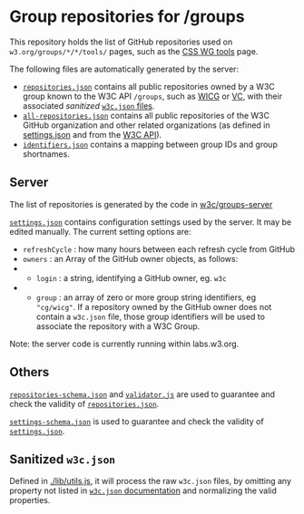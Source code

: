 # Group repositories for /groups

This repository holds the list of GitHub repositories used on `w3.org/groups/*/*/tools/` pages, such as the [CSS WG tools](https://www.w3.org/groups/wg/css/tools/) page.

The following files are automatically generated by the server:

* [`repositories.json`](https://w3c.github.io/groups/repositories.json) contains all public repositories owned by a W3C group known to the W3C API `/groups`, such as [WICG](https://www.w3.org/groups/cg/wicg/tools/) or
    [VC](https://www.w3.org/groups/wg/vc/tools/), with their associated *sanitized* [`w3c.json` files](https://w3c.github.io/w3c.json.html).
* [`all-repositories.json`](https://w3c.github.io/groups/all-repositories.json) contains all public repositories of the W3C GitHub organization and other related organizations (as defined in [settings.json](https://github.com/w3c/groups/blob/main/settings.json) and from the [W3C API](https://github.com/w3c/groups-server/blob/main/loop.js#L14)).
* [`identifiers.json`](https://w3c.github.io/identifiers.json) contains a mapping
between group IDs and group shortnames.

## Server

The list of repositories is generated by the code in [w3c/groups-server](https://github.com/w3c/groups-server/)

[`settings.json`](https://w3c.github.io/groups/settings.json) contains configuration settings used by the server. It may be edited manually. The current setting options are:

* `refreshCycle` : how many hours between each refresh cycle from GitHub
* `owners` : an Array of the GitHub owner objects, as follows:
* * `login` : a string, identifying a GitHub owner, eg. `w3c`
* * `group` : an array of zero or more group string identifiers, eg `"cg/wicg"`. If a repository owned by the GitHub owner does not contain a `w3c.json` file, those group identifiers will be used to associate the repository with a W3C Group.

Note: the server code is currently running within labs.w3.org.

## Others

[`repositories-schema.json`](https://github.com/w3c/groups/blob/main/repositories-schema.json) and [`validator.js`](https://github.com/w3c/groups/blob/main/validator.js) are used to guarantee and check the validity of [`repositories.json`](https://github.com/w3c/groups/blob/main/repositories.json).

[`settings-schema.json`](https://github.com/w3c/groups/blob/main/settings-schema.json) is used to guarantee and check the validity of [`settings.json`](https://github.com/w3c/groups/blob/main/settings.json).

## Sanitized `w3c.json`

Defined in [./lib/utils.js](https://github.com/w3c/groups-server/blob/main/lib/utils.js#L67), it will process the raw `w3c.json` files, by omitting any property not listed in [`w3c.json` documentation](https://w3c.github.io/w3c.json.html) and normalizing the valid properties.
